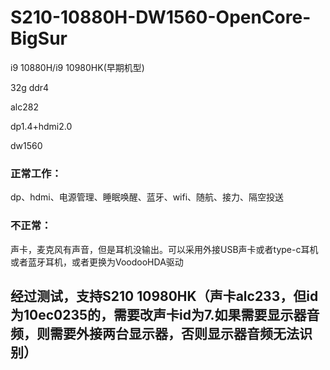 # S210-10880H-DW1560-OpenCore-BigSur
 
i9 10880H/i9 10980HK(早期机型)

32g ddr4

alc282

dp1.4+hdmi2.0

dw1560

### 正常工作：

dp、hdmi、电源管理、睡眠唤醒、蓝牙、wifi、随航、接力、隔空投送

### 不正常：

声卡，麦克风有声音，但是耳机没输出。可以采用外接USB声卡或者type-c耳机或者蓝牙耳机，或者更换为VoodooHDA驱动

## 经过测试，支持S210 10980HK（声卡alc233，但id为10ec0235的，需要改声卡id为7.如果需要显示器音频，则需要外接两台显示器，否则显示器音频无法识别）
